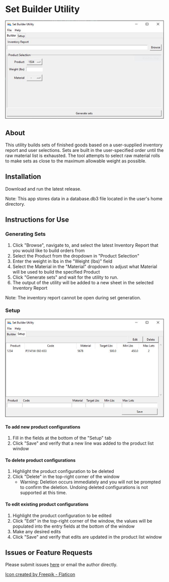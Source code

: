 # Set Builder Utility

![Screenshot - Builder](screenshot-builder.jpg)

## About

This utility builds sets of finished goods based on a user-supplied inventory report and user selections. Sets are built in the user-specified order until the raw material list is exhausted. The tool attempts to select raw material rolls to make sets as close to the maximum allowable weight as possible.

## Installation
Download and run the latest release.

Note: This app stores data in a database.db3 file located in the user's home directory.

## Instructions for Use
### Generating Sets

1. Click "Browse", navigate to, and select the latest Inventory Report that you would like to build orders from
2. Select the Product from the dropdown in "Product Selection"
3. Enter the weight in lbs in the "Weight (lbs)" field
4. Select the Material in the "Material" dropdown to adjust what Material will be used to build the specified Product
5. Click "Generate sets" and wait for the utility to run.
6. The output of the utility will be added to a new sheet in the selected Inventory Report

Note: The inventory report cannot be open during set generation.

### Setup

![Screenshot - Setup](screenshot-setup.jpg)

#### To add new product configurations
 1. Fill in the fields at the bottom of the "Setup" tab
 2. Click "Save" and verify that a new line was added to the product list window

#### To delete product configurations

1. Highlight the product configuration to be deleted
2. Click "Delete" in the top-right corner of the window
    - Warning: Deletion occurs immediately and you will not be prompted to confirm the deletion. Undoing deleted configurations is not supported at this time.

#### To edit existing product configurations

1. Highlight the product configuration to be edited
2. Click "Edit" in the top-right corner of the window, the values will be populated into the entry fields at the bottom of the window
3. Make any desired edits
4. Click "Save" and verify that edits are updated in the product list window

## Issues or Feature Requests
Please submit issues [here](https://github.com/paulrunco/set-builder/issues) or email the author directly.

[Icon created by Freepik - Flaticon](https://www.flaticon.com/authors/freepik)